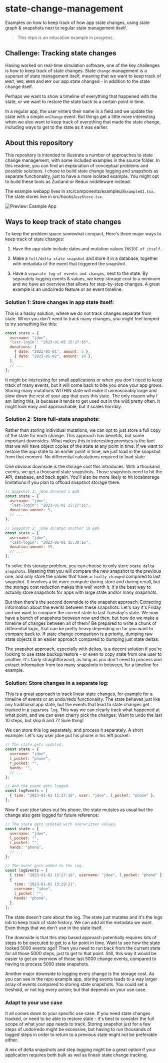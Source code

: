 # state-change-management

Examples on how to keep track of how app state changes, using state graph & snapshots next to regular state management itself.

> This repo is an educative example in progress.

## Challenge: Tracking state changes

Having worked on real-time simulation software, one of the key challenges is how to keep track of state changes. State `change` management is a superset of state management itself, meaning that we want to keep track of `WHAT`, `WHO`, `WHEN` and `WHY` our app state changed - in addition to the state change itself.

Perhaps we want to show a timeline of everything that happened with the state, or we want to restore the state back to a certain point in time.

In a regular app, the user enters their name in a field and we update the state with a simple `onChange` event. But things get a little more interesting when we also want to keep track of everything that made the state change, including ways to get to the state as it was earlier.

## About this repository

This repository is intended to illustrate a number of approaches to state change management, with some included examples in the source folder. In this readme, you can find an explanation of conceptual problems and possible solutions. I chose to build state change logging and snapshots as separate functionality, just to have a more isolated example. You might opt to build these tools as Zustand or Redux middleware instead.

The example webapp lives in src/components/exampleui/`ExampleUI.tsx`. The state stores live in src/hooks/`useStore.tsx`.

![Preview: Example App](/public/screenshot.png?raw=true)

## Ways to keep track of state changes

To keep the problem space somewhat compact, Here's three major ways to keep track of state changes:

1. Have the app state include dates and mutation values `INSIDE of itself`.

2. Make a `full/delta state snapshot` and store it in a database, together with metadata of the event that triggered the snapshot.

3. Have a `separate log of events and changes`, next to the state. By separately logging events & values, we keep storage cost to a minimum and we have an overview that allows for step-by-step changes. A great example is an undo/redo feature or an event timeline.

### Solution 1: Store changes in app state itself:

This is a hacky solution, where we do not track changes separate from state. When you don't need to track many changes, you might feel temped to try something like this:

```javascript
const state = {
  username: "jdoe",
  "last-login": "2023-01-05 15:27:16",
  donations: [
    { date: "2023-01-01", amount: 5 },
    { date: "2023-01-02", amount: 10 },
  ],
  // ...
};
```

It might be interesting for small applications or when you don't need to keep track of many events, but it will come back to bite you once your app grows. Storing many mutations WITHIN state will make it unreasonably large and slow down the rest of your app that uses this state. The only reason why I am listing this, is because it tends to get used out in the wild pretty often. It might look easy and approachable, but it scales horribly.

### Solution 2: Store full-state snapshots:

Rather than storing individual mutations, we can opt to just store a full copy of the state for each change. This approach has benefits, but some important downsides. What makes this in interesting premises is the fact that we will have object copies of the state at any point in time. If we want to restore the app state to an earlier point in time, we just load in the snapshot from that moment. No differential calculations required to load state.

One obvious downside is the storage cost this introduces. With a thousand events, we get a thousand state snapshots. Those snapshots need to hit the API, database, and back again. You'll also be more likely to hit localstorage limitations if you plan to offload snapshot storage there.

```javascript
// Snapshot 1: jdoe donated 5 EUR.
const state = {
  username: "jdoe",
  "last-login": "2023-01-01 15:27:16",
  donation_amount: 5,
  // ...
};
```

```javascript
// Snapshot 2: jdoe donated another 10 EUR.
const state = {
  username: "jdoe",
  "last-login": "2023-01-01 15:30:16",
  donation_amount: 15,
  // ...
};
```

To solve this storage problem, you can choose to only store `state delta snapshots`. Meaning that you will compare the new snapshot to the previous one, and only store the values that have `actually changed` compared to last snapshot. It involves a bit more compute during store and during recall, but the storage cost reduction makes this well worth it. It's the best way to actually store snapshots for apps with large state and/or many snapshots.

But then there's the second downside to the snapshot approach: Extracting information about the events between these snapshots. Let's say it's Friday and we want to compare the current state to last Tuesday's state. We now have a bunch of snapshots between now and then, but how do we make a timeline of changes between all of them? Be prepared to write a chunk of differential logic, that can be pretty heavy depending on far you want to compare back to.
If state change comparison is a priority, dumping raw state objects is an easier approach compared to dumping just state deltas.

The snapshot approach, especially with deltas, is a decent solution if you're looking to use state backup/restore - or even to copy state from one user to another. It's fairly straightforward, as long as you don't need to process and extract information from too many snapshots in between, for a timeline for example.

### Solution: Store changes in a separate log:

This is a great approach to track linear state changes, for example for a timeline of events or an undo/redo functionality. The state behaves just like any traditional app state, but the events that lead to state changes get tracked in a `separate log`. This way we can clearly track what happened at what point, and we can even cherry pick the changes: Want to undo the last 10 steps, but skip 6 and 7? Sure thing!

We can store this log separately, and process it separately. A short example:
Let's say user jdoe put his phone in his left pocket:

```javascript
// The state gets updated.
const state = {
  username: "jdoe",
  l_pocket: "phone",
  r_pocket: "",
  hands: "",
  // ...
};

// And the event gets logged.
const logEvents = [
  { time: "2023-01-01 15:27:16", user: "jdoe", l_pocket: "phone" },
];
```

Now if user jdoe takes out his phone, the state mutates as usual but the change also gets logged for future reference:

```javascript
// The state gets updated with overwritten values.
const state = {
  username: "jdoe",
  l_pocket: "",
  r_pocket: "",
  hands: "phone",
  // ...
};

// The event gets added to the log.
const logEvents = [
  { time: "2023-01-01 15:27:16", username: "jdoe", l_pocket: "phone" },
  {
    time: "2023-01-01 15:29:21",
    username: "jdoe",
    l_pocket: "",
    hands: "phone",
  },
];
```

The state doesn't care about the log. The state just mutates and it's the logs lob to keep track of state history. We can add all the metadata we want. Even things that we don't use in the state itself.

The downside is that this step based approach potentially requires lots of steps to be executed to get to a far point in time. Want to see how the state looked 5000 events ago? Then you need to run back from the current state for all those 5000 steps, just to get to that point. Still, this way it would be easier to get an overview of those last 5000 change events, compared to having to process 5000 state snapshots.

Another major downside to logging every change is the storage cost. As you can see in the repo example app, storing events leads to a way larger array of events compared to storing state snapshots. You could set a treshold, or not log every action; but that depends on your use case.

### Adapt to your use case

It all comes down to your specific use case. If you need state changes tracked, or need to be able to restore state - it's best to consider the full scope of what your app needs to track. Storing snapshot just for a few steps of undo/redo might be excessive, but having to run thousands of logged steps in order to return to a previous state might not be preferable either.

A mix of delta snapshots and step logging might be a great option if your application requires both bulk as wel as lineair state change tracking.

